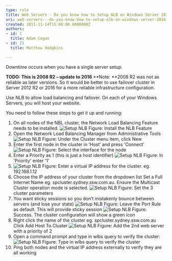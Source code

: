 ```yaml
---
type: rule
title: Web Servers - Do you know how to Setup NLB on Windows Server 2016? (aka Network Load Balancing)
uri: web-servers---do-you-know-how-to-setup-nlb-on-windows-server-2016-aka-network-load-balancing
created: 2011-11-14T15:08:00.0000000Z
authors:
- id: 1
  title: Adam Cogan
- id: 21
  title: Matthew Hodgkins

---
```


 
Downtime occurs when you have a single server setup.

**TODO: This is 2008 R2 – update to 2016**
**Note: **2008 R2 was not as reliable as later versions. So it would be better to use failover cluster in Server 2012 R2 or 2016 for a more reliable infrastructure configuration.

​​Use NLB to allow load balancing and failover. On each of your Windows Servers, you will host your website.

You need to follow these steps to get it up and running:
 
1. On all nodes of the NBL cluster, the Network Load Balancing Feature needs to be installed.
![Setup NLB](/SiteAssets/do-you-know-how-to-setup-nlb-on-windows-server-2008-r2-(aka-network-load-balancing)/NLB1.png) Figure: Install the NLB Feature
2. Open the Network Load Balancing Manager from Administrative Tools
![Setup NLB](/SiteAssets/do-you-know-how-to-setup-nlb-on-windows-server-2008-r2-(aka-network-load-balancing)/NLB22.png) Figure: Under the Cluster menu item, click New
3. Enter the first node in the cluster in ‘Host’ and press ‘Connect’
![Setup NLB](/SiteAssets/do-you-know-how-to-setup-nlb-on-windows-server-2008-r2-(aka-network-load-balancing)/NLB33.png) Figure: Select the interface for the node
4. Enter a Priority as 1 (this is just a host identifier)
![Setup NLB](/SiteAssets/do-you-know-how-to-setup-nlb-on-windows-server-2008-r2-(aka-network-load-balancing)/NLB44.png) Figure: In 'Priority' enter '1'
5. ![Setup NLB](/SiteAssets/do-you-know-how-to-setup-nlb-on-windows-server-2008-r2-(aka-network-load-balancing)/NLB55.png) Figure: Enter a virtual IP address for the cluster. eg. 192.168.1.12
6. Choose the IP address of your cluster from the dropdown list Set a Full Internet Name eg. spcluster.sydney.ssw.com.au. 
Ensure the Multicast Cluster operation mode is selected.
![Setup NLB](/SiteAssets/do-you-know-how-to-setup-nlb-on-windows-server-2008-r2-(aka-network-load-balancing)/NLB66.png) Figure: Set the 3 cluster parameters
7. You want sticky sessions so you don’t mistakenly bounce between servers (and lose your state)
![Setup NLB](/SiteAssets/do-you-know-how-to-setup-nlb-on-windows-server-2008-r2-(aka-network-load-balancing)/NLB77.png) Figure: Leave the Port Rule as default. This will provide sticky session
![Setup NLB](/SiteAssets/do-you-know-how-to-setup-nlb-on-windows-server-2008-r2-(aka-network-load-balancing)/NLB88.png) Figure: Success. The cluster configuration will show a green icon
8. Right click the name of the cluster eg. spcluster.sydney.ssw.com.au Click Add Host To Cluster
![Setup NLB](/SiteAssets/do-you-know-how-to-setup-nlb-on-windows-server-2008-r2-(aka-network-load-balancing)/NLB99.png) Figure: Add the 2nd web server with a priority of 2
9. Open a command prompt and type in wlbs query to verify the cluster:
![Setup NLB](/PublishingImages/Setup-NLB-13.jpg) Figure: Type in wlbs query to verify the cluster
10. Ping both nodes and the virtual IP address externally to verify they are all working


